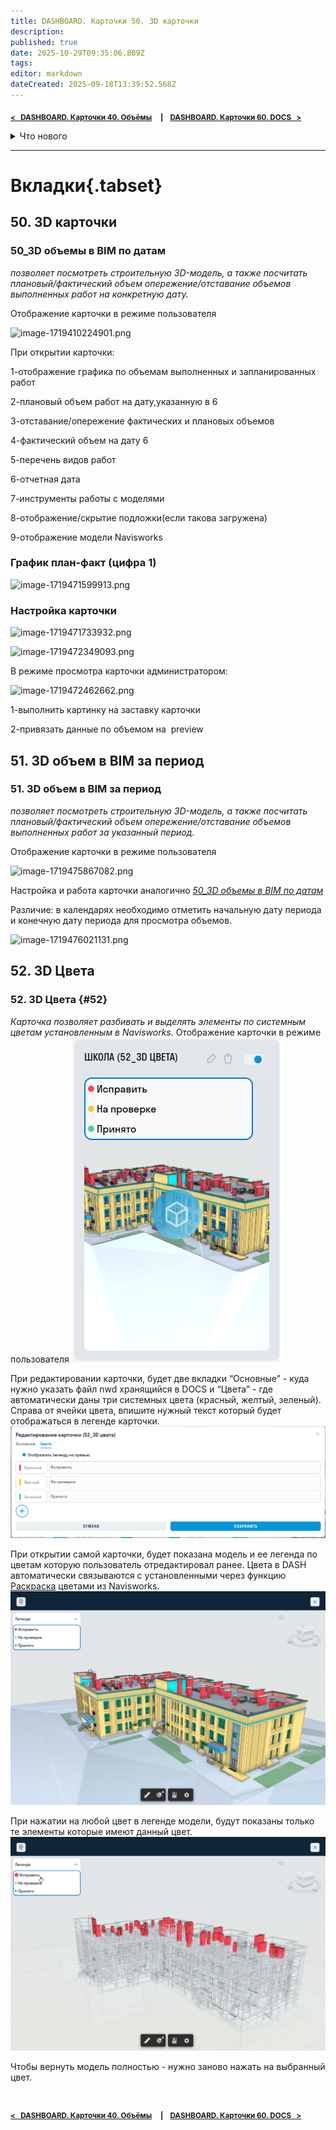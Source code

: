 ```yaml
---
title: DASHBOARD. Карточки 50. 3D карточки
description: 
published: true
date: 2025-10-29T09:35:06.809Z
tags: 
editor: markdown
dateCreated: 2025-09-18T13:39:52.568Z
---
```


<sub>**[<   DASHBOARD. Карточки 40. Объёмы](/ru/dash/cards-40)     **|**     [DASHBOARD. Карточки 60. DOCS    >](/ru/dash/cards-60)**</sub>
  
<details>
<summary>Что нового</summary>
  
> Здесь перечислены основные изменения. Для получения подробностей нажмите на номер версии.
{.is-info}

**Обозначения**
:fire: — новые возможности
:sparkles: — доработки функционала
:hammer_and_wrench: — исправление ошибок
  
----
**[2025.29](/general/updates/2025-29)** ^03.10.2025^
:hammer_and_wrench: Исправили отображение превью больших моделей в 50 карточках.

----
**[2025.28](/general/updates/2025-28)** ^25.09.2025^
:hammer_and_wrench: Исправили ошибку неправильной записи Плана и Факта в настройках 50 карточки при первом открытии.
:hammer_and_wrench: Поправили сортировку видов работ по алфавиту в 50-ых карточках.

----
**[2025.27](/general/updates/2025-27)** ^18.09.2025^
:hammer_and_wrench: Исправили некорректное отображение подложки в 52 карточке.

> Информация о более ранних обновлениях доступна в закрытом Telegam канале для пользователей SIGNAL. Для добавления **[обращайетесь в поддержку](/general/support)**.
{.is-info}

</details>
  
---
  
# Вкладки{.tabset}
## 50. 3D карточки
### 50_3D объемы в BIM по датам
*позволяет посмотреть строительную 3D-модель, а также посчитать плановый/фактический объем опережение/отставание объемов выполненных работ на конкретную дату.*

Отображение карточки в режиме пользователя

![image-1719410224901.png](https://lh7-rt.googleusercontent.com/docsz/AD_4nXfMZzaczqqrDJKW79jH_xGMakDStpMzoUdsam5Sbh_qGwPAqVMxN7JvVp-yfi_JZjgWryUbAT-iVgDaJkm35PqlpDNqDIv6bxID-2oih1f5Cc4mHuku7dz76HSqgiL1QbG_r8a_QaGbPCvAZj4s?key=YsYWdNWdbJcfmRoINnnzwA)

При открытии карточки:

1-отображение графика по объемам выполненных и запланированных работ

2-плановый объем работ на дату,указанную в 6

3-отставание/опережение фактических и плановых объемов

4-фактический объем на дату 6

5-перечень видов работ

6-отчетная дата

7-инструменты работы с моделями

8-отображение/скрытие подложки(если такова загружена)

9-отображение модели Navisworks

### График план-факт (цифра 1)

![image-1719471599913.png](https://lh7-rt.googleusercontent.com/docsz/AD_4nXe6B3getW6Oz7wsS4K74lt3qQICdg1glAHv9_yTy5wultr4I3BvRK4aBVPFZ6jzMlzCR_MXDK5ZqqlFKdcDsIa5IwWEH-7YQFXPxkslvANAcYvaDQOKPNtKu8HrMtPKIlCEjjqYjy9Px5UW6ajErg?key=YsYWdNWdbJcfmRoINnnzwA)

### Настройка карточки

![image-1719471733932.png](https://lh7-rt.googleusercontent.com/docsz/AD_4nXfQk-O4uYL5tRKXmpsQvlNaHiNQbdggGKqsHV-Bb4gjA4xYIHUxuj3dy1qRa1Em9WwqrljJa7nTwC4V_0OK_ES8gmoxQjFh1XeWTqZHkexgtrra5AVTw3cPa6-LC-2LRJ9eBPI30Bu-42E9BZBEGQ?key=YsYWdNWdbJcfmRoINnnzwA)

![image-1719472349093.png](https://lh7-rt.googleusercontent.com/docsz/AD_4nXe5c9cihXAEesuJdPzbGT2LNk3XR5O9K_lxjgYCloUnzGbks2zCjG6AcTe0o5i8ryPK4MJf8rSnmf6pPFEnk6449PQYWDLzbzdxg5ce2gg5rmqME9kO2Nv_cgtQBQ7NPvXevyUAAY2y-UtZPJ-62Q?key=YsYWdNWdbJcfmRoINnnzwA)

В режиме просмотра карточки администратором:

![image-1719472462662.png](https://lh7-rt.googleusercontent.com/docsz/AD_4nXfwNK1n3PtXjNSnOlyoBBm2k1qa9I9F5vkbMryR4ZtkgI1JOaP0W7I6iFolbnpcO9z_D_Fw6dGryc8wP1F8jPOBOgxLm56hrrabPrECrEzLE5__H57xAjGiRkPr_oP8KCVglBNFVSz2hKavKxYyhA?key=YsYWdNWdbJcfmRoINnnzwA)

1-выполнить картинку на заставку карточки

2-привязать данные по объемом на  preview

## 51. 3D объем в BIM за период
### 51. 3D объем в BIM за период
*позволяет посмотреть строительную 3D-модель, а также посчитать плановый/фактический объем опережение/отставание объемов выполненных работ за указанный период.*

Отображение карточки в режиме пользователя

![image-1719475867082.png](https://lh7-rt.googleusercontent.com/docsz/AD_4nXdN9CMcXqwW8_qhsV2ruiAlvmLYZFWLYs334IvpqeaWkIKyb5WRILAa75NlB8yaQsCqhaWRNukUG3jCWxv9fQ7lOaRTLUNGVv7GbBb-wuH1IwoMzdrQRF6eBOXktbjkTr3yNbB6-Te9XH8t8ZKE?key=jGY6qOPVFanfIvvGDWzJ4A)

Настройка и работа карточки аналогично [_50\_3D объемы в BIM по датам_](https://wiki.sgnl.pro/app/page/1-fh0tsCuDi3XEfYx6lGXUvs8Z4b0fdEWvC9RnltlOds?p=1q45phxXDh7rGLAjXkfEXgBABHArTZ7gs)

Различие: в календарях необходимо отметить начальную дату периода и конечную дату периода для просмотра объемов.

![image-1719476021131.png](https://lh7-rt.googleusercontent.com/docsz/AD_4nXfHrPQ2r9tES22qJj9QzDNKPTuUmRaUiIfKZSjOJLDXeoXixM7ID1Amg9JXeW-KEUWyfflrWwZvyug5DPqz7AVrnknJ_rFlniB-P-SLXjIwEDP2AxOzUS90xHLzpou752JvW2BbYUO3-5CU8v5Cwg?key=jGY6qOPVFanfIvvGDWzJ4A)
  
## 52. 3D Цвета
### 52. 3D Цвета {#52}
*Карточка позволяет разбивать и выделять элементы по системным цветам установленным в Navisworks.*
  Отображение карточки в режиме пользователя
  ![chrome_nl4jfnuazc.png](/chrome_nl4jfnuazc.png)
  
  При редактировании карточки, будет две вкладки “Основные” - куда нужно указать файл nwd хранящийся в DOCS и “Цвета” - где автоматически даны три системных цвета (красный, желтый, зеленый). Справа от ячейки цвета, впишите нужный текст который будет отображаться в легенде карточки.
  ![chrome_xhf1r2mouw.png](/chrome_xhf1r2mouw.png)
  
  При открытии самой карточки, будет показана модель и ее легенда по цветам которую пользователь отредактировал ранее. Цвета в DASH автоматически связываются с установленными через функцию [Раскраска](https://wiki.sgnl.pro/ru/tools/navis/coloring) цветами из Navisworks.
  ![chrome_c6t2sh7xg9.png](/chrome_c6t2sh7xg9.png)
  
  При нажатии на любой цвет в легенде модели, будут показаны только те элементы которые имеют данный цвет.
  ![chrome_slzynondep.png](/chrome_slzynondep.png)
  
  Чтобы вернуть модель полностью - нужно заново нажать на выбранный цвет.
#
<sub>**[<   DASHBOARD. Карточки 40. Объёмы](/ru/dash/cards-40)     **|**     [DASHBOARD. Карточки 60. DOCS    >](/ru/dash/cards-60)**</sub>